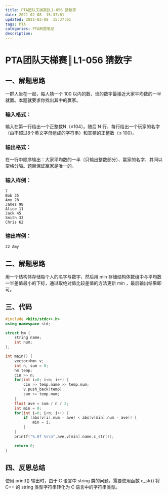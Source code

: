 ```yaml
---
title: PTA团队天梯赛║L1-056 猜数字
date: 2021-02-08  15:37:01
updated: 2021-02-08  15:37:01
tags: PTA
categories: PTA刷题笔记
description:
---
```


# PTA团队天梯赛║L1-0**56 猜数字**

## 一、解题思路

一群人坐在一起，每人猜一个 100 以内的数，谁的数字最接近大家平均数的一半就赢。本题就要求你找出其中的赢家。

### 输入格式：

输入在第一行给出一个正整数N（≤104）。随后 N 行，每行给出一个玩家的名字（由不超过8个英文字母组成的字符串）和其猜的正整数（≤ 100）。

### 输出格式：

在一行中顺序输出：大家平均数的一半（只输出整数部分）、赢家的名字，其间以空格分隔。题目保证赢家是唯一的。

### 输入样例：

```in
7
Bob 35
Amy 28
James 98
Alice 11
Jack 45
Smith 33
Chris 62
```

### 输出样例：

```out
22 Amy
```

## 二、解题思路

用一个结构体存储每个人的名字与数字，然后用 min 存储结构体数组中与平均数一半差值最小的下标，通过取绝对值比较差值的方法更新 min ，最后输出结果即可。

## 三、代码

```cpp
#include <bits/stdc++.h>
using namespace std;

struct hm {
    string name;
    int num;
};

int main() {
    vector<hm> v;
    int n, sum = 0;
    hm temp;
    cin >> n;
    for(int i=0; i<n; i++) {
        cin >> temp.name >> temp.num;
        v.push_back(temp);
        sum += temp.num;
    }
    float ave = sum / n / 2;
    int min = 0;
    for(int i=0; i<n; i++) {
        if (abs(v[i].num - ave) < abs(v[min].num - ave)) {
            min = i;
        }
    }
    printf("%.0f %s\n",ave,v[min].name.c_str());

    return 0;
}
```

## 四、反思总结

使用 printf() 输出时，由于 C 语言中 string 类的问题，需要使用函数 c_str() 将 C++ 的 string 类型字符串转化为 C 语言中的字符串类型。